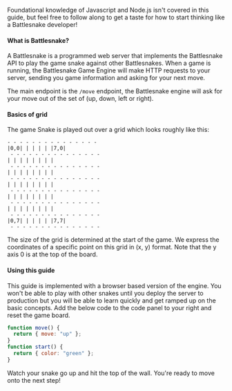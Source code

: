 Foundational knowledge of Javascript and Node.js isn't covered in this guide,
but feel free to follow along to get a taste for how to start thinking like a
Battlesnake developer!

#### What is Battlesnake?

A Battlesnake is a programmed web server that implements the Battlesnake API to
play the game snake against other Battlesnakes. When a game is running, the
Battlesnake Game Engine will make HTTP requests to your server, sending you game
information and asking for your next move.

The main endpoint is the `/move` endpoint, the Battlesnake engine will ask for
your move out of the set of (up, down, left or right).

#### Basics of grid

The game Snake is played out over a grid which looks roughly like this:

```
- - - - - - - - - - - - - - -
|0,0| | | | | |7,0|
 - - - - - - - - - - - - - - -
| | | | | | | |
 - - - - - - - - - - - - - - -
| | | | | | | |
 - - - - - - - - - - - - - - -
| | | | | | | |
 - - - - - - - - - - - - - - -
| | | | | | | |
 - - - - - - - - - - - - - - -
| | | | | | | |
 - - - - - - - - - - - - - - -
|0,7| | | | | |7,7|
 - - - - - - - - - - - - - - -
```

The size of the grid is determined at the start of the game. We express the
coordinates of a specific point on this grid in (x, y) format. Note that the y
axis 0 is at the top of the board.

#### Using this guide

This guide is implemented with a browser based version of the engine. You won't
be able to play with other snakes until you deploy the server to production but
you will be able to learn quickly and get ramped up on the basic concepts. Add
the below code to the code panel to your right and reset the game board.

```javascript
function move() {
  return { move: "up" };
}
function start() {
  return { color: "green" };
}
```

Watch your snake go up and hit the top of the wall. You're ready to move onto
the next step!
